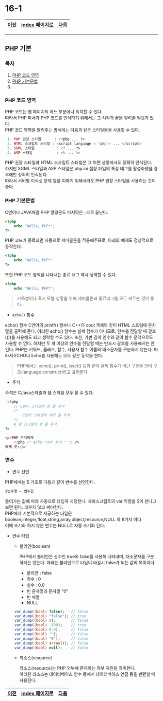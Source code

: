 # 16-1

[이전](./15.md)|[index 페이지로](./00index.md) |[다음](./16_2.md)
----|----|----
<hr>

## PHP 기본

### 목차

1. [PHP 코드 영역](#PHP-코드-영역)
1. [PHP 기본문법](#PHP-기본문법)
1.


### PHP 코드 영역

PHP 코드는 웹 페이지의 어느 부분에나 위치할 수 있다.<br>
따라서 PHP 파서가 PHP 코드를 인식하기 위해서는 그 시작과 끝을 알려줄 필요가 있다.<br>
PHP 코드 영역을 알려주는 방식에는 다음과 같은 스타일들을 사용할 수 있다.

```php
 1. PHP 권장 스타일      : <?php ... ?>
 2. HTML 스크립트 스타일 : <script language = "php"> ... </script>
 3. SGML 스타일          : <? ... ?>
 4. ASP 스타일           : <% ... %>
```
PHP 권장 스타일과 HTML 스크립트 스타일은 그 어떤 상황에서도 정확히 인식된다.<br>
하지만 SGML 스타일과 ASP 스타일은 php.ini 설정 파일의 특정 태그를 활성화했을 경우에만 정확히 인식된다.<br>
따라서 서버별 이식성 문제 등을 피하기 위해서라도 PHP 권장 스타일을 사용하는 것이 좋다.

### PHP 기본문법

C언어나 JAVA처럼 PHP 명령문도 마지막은 `;`으로 끝난다.
```php
<?php
    echo "Hello, PHP!";
?>
```

PHP 코드가 종료되면 자동으로 세미콜론을 적용해주므로, 아래의 예제도 정상적으로 동작한다.


```php
<?php
    echo "Hello, PHP!"
?>
```

또한 PHP 코드 영역을 나타내는 종료 태그 역시 생략할 수 있다.


```php
<?php
    echo "Hello, PHP!";
```

>가독성이나 혹시 모를 상황을 위해 세미콜론과 종료태그를 모두 써주는 것이 좋다.

- `echo()` 함수

echo() 함수 C언어의 printf() 함수나 C++의 cout 객체와 같이 HTML 스트림에 문자열을 출력해 준다.
이러한 echo() 함수는 실제 함수가 아니므로, 인수를 전달할 때 괄호(())를 사용해도 되고 생략할 수도 있다.
또한, 가변 길이 인수와 같이 함수 문맥으로도 사용할 수 없다.
하지만 두 개 이상의 인수를 전달할 때는 반드시 괄호를 사용해서는 안된다.
PHP는 키워드, 클래스, 함수, 사용자 함수 이름의 대소문자를 구분하지 않는다.
따라서 ECHO나 Echo를 사용해도 모두 같은 동작을 한다.

>PHP에서는 echo(), print(), isset() 등과 같이 실제 함수가 아닌 구문을 언어 구조(language construct)라고 표현한다.

- 주석

주석은 C/java스타일과 쉘 스타일 모두 쓸 수 있다.

```php
 <?php
    // C언어 스타일의 한 줄 주석
    /*
        C언어 스타일의 여러 줄 주석
    */
    # 쉘 스타일의 한 줄 주석
?>

<p>PHP 주석예제
    <?php /* echo "PHP 주석 " */ ?>
예제 끗</p>

```
### 변수

- 변수 선언

PHP에서는 $ 기호로 다음과 같이 변수를 선언한다.

```php
$변수명 = 변수값
```
들어가는 값에 따라 자동으로 타입이 지정된다. 자바스크립트의 var 역할을 $이 한다고 보면 된다. 띄우지 않고 써야한다.<br>
PHP에서 기본적으로 제공하는 타입은 boolean,integer,float,string,array,object,resource,NULL 의 8가지 이다.<br>
이때 초기화 하지 않은 변수는 NULL로 자동 초기화 된다.
- 변수 타입
   + 불리언(boolean)
 
    	PHP에서 불리언은 상수인 true와 false를 사용해 나타내며, 대소문자를 구분하지는 않는다.
    	아래는 불리언으로 타입이 바뀔시 false가 되는 값의 목록이다.
	 
     * 불리언 : false
     * 정수 : 0
     * 실수 : 0.0
     * 빈 문자열과 문자열 "0"
     * 빈 배열
     * NULL  
    
    ```php
     var_dump((bool) false);   // false
     var_dump((bool) "false"); // true
     var_dump((bool) 0);       // false
     var_dump((bool) -100);    // true
     var_dump((bool) 0.0);     // false
     var_dump((bool) "");      // false
     var_dump((bool) "0");     // false
     var_dump((bool) array()); // false
     var_dump((bool) null);    // false
    ```
    
    + 리소스(resource)

	  리소스(resource)는 PHP 외부에 존재하는 외부 자원을 의미한다.<br> 
 	  이러한 리소스는 데이터베이스 함수 등에서 데이터베이스 연결 등을 반환할 때 사용된다.


[이전](./15.md)|[index 페이지로](./00index.md) |[다음](./16_2.md)
----|----|----
